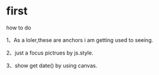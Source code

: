 # first

how to do

1、As a loler,these are anchors i am getting used to seeing.

2、just a focus pictrues by js.style.

3、show get date() by using canvas.
